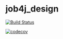 # job4j_design

[![Build Status](https://app.travis-ci.com/lanasergeeva/job4j_pooh.svg?branch=main)](https://app.travis-ci.com/lanasergeeva/job4j_pooh)

[![codecov](https://codecov.io/gh/lanasergeeva/job4j_pooh/branch/master/graph/badge.svg?token=FUS7W3NDK7)](https://codecov.io/gh/lanasergeeva/job4j_pooh)